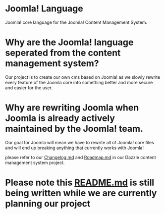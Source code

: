 # Joomla! Language
Joomla! core language for the Joomla! Content Management System.
# Why are the Joomla! language seperated from the content management system?
Our project is to create our own cms based on Joomla! as we slowly rewrite every feature of the Joomla core into something better and more secure and easier for the user.
# Why are rewriting Joomla when Joomla is already actively maintained by the Joomla! team.
Our goal for Joomla will mean we have to rewrite all of Joomla! core files and will end up breaking anything that currently works with Joomla!

please refer to our [Changelog.md](https://github.com/dazzlesoftware/dazzle-cms/blob/master/Changelog.md "Dazzle Content Management System Github") and [Roadmap.md](https://github.com/dazzlesoftware/dazzle-cms/blob/master/Roadmap.md "Dazzle Content Management System Github") in our Dazzle content management system project.

# Please note this [README.md](https://github.com/dazzlesoftware/dazzle-cms/blob/master/README.md "Dazzle Content Management System Github") is still being written while we are currently planning our project
